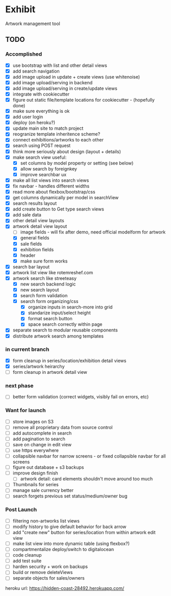 # Exhibit

Artwork management tool

## TODO

### Accomplished

- [X] use bootstrap with list and other detail views
- [X] add search navigation
- [X] add image upload in update + create views (use whitenoise)
- [X] add image upload/serving in backend
- [X] add image upload/serving in create/update views
- [X] integrate with cookiecutter
- [X] figure out static file/template locations for cookiecutter - (hopefully done)
- [X] make sure everything is ok
- [X] add user login
- [X] deploy (on heroku?)
- [X] update main site to match project
- [X] reogranize template inheritence scheme?
- [X] connect exhibitions/artworks to each other
- [X] search using POST request
- [X] think more seriously about design (layout + details)
- [X] make search view useful:
  - [X] set columns by model property or setting (see below)
  - [X] allow search by foreignkey
  - [X] improve searchbar ux
- [X] make all list views into search views
- [X] fix navbar - handles different widths
- [X] read more about flexbox/bootstrap/css
- [X] get columns dynamically per model in searchView
- [X] search results layout
- [X] add create button to Get type search views
- [X] add sale data
- [X] other detail view layouts
- [X] artwork detail view layout
  - [ ] image fields - will fix after demo, need official modelform for artwork
  - [X] general fields
  - [X] sale fields
  - [X] exhibition fields
  - [X] header
  - [X] make sure form works
- [X] search bar layout
- [X] artwork list view like rotemreshef.com
- [X] artwork search like streeteasy
  - [X] new search backend logic
  - [X] new search layout
  - [X] search form validation
  - [X] search form organizing/css
    - [X] organize inputs in search-more into grid
    - [X] standarize input/select height
    - [X] format search button
    - [X] space search correctly within page
- [X] separate search to modular reusable components
- [X] distribute artwork search among templates

### in current branch

- [X] form cleanup in series/location/exhibition detail views
- [X] series/artwork heirarchy
- [ ] form cleanup in artwork detail view

### next phase

- [ ] better form validation (correct widgets, visibly fail on errors, etc)

### Want for launch

- [ ] store images on S3
- [ ] remove all proprietary data from source control
- [ ] add autocomplete in search
- [ ] add pagination to search
- [ ] save on change in edit view
- [ ] use https everywhere
- [ ] collapsible navbar for narrow screens - or fixed collapsible navbar for all screens
- [ ] figure out database + s3 backups
- [ ] improve design finish
  - [ ] artwork detail: card elements shouldn't move around too much
- [ ] Thumbnails for series
- [ ] manage sale currency better
- [ ] search forgets previous set status/medium/owner bug

### Post Launch

- [ ] filtering non-artworks list views
- [ ] modify history to give default behavior for back arrow
- [ ] add "create new" button for series/location from within artwork edit view
- [ ] make list view into more dynamic table (using flexbox?)
- [ ] compartmentalize deploy/switch to digitalocean
- [ ] code cleanup
- [ ] add test suite
- [ ] harden security + work on backups
- [ ] build or remove deleteViews
- [ ] separate objects for sales/owners

heroku url: <https://hidden-coast-28492.herokuapp.com/>

